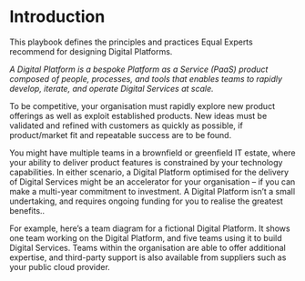 # Introduction

This playbook defines the principles and practices Equal Experts recommend for designing Digital Platforms. 

_A Digital Platform is a bespoke Platform as a Service \(PaaS\) product composed of people, processes, and tools that enables teams to rapidly develop, iterate, and operate Digital Services at scale._ 

To be competitive, your organisation must rapidly explore new product offerings as well as exploit established products. New ideas must be validated and refined with customers as quickly as possible, if product/market fit and repeatable success are to be found.

You might have multiple teams in a brownfield or greenfield IT estate, where your ability to deliver product features is constrained by your technology capabilities. In either scenario, a Digital Platform optimised for the delivery of Digital Services might be an accelerator for your organisation – if you can make a multi-year commitment to investment. A Digital Platform isn’t a small undertaking, and requires ongoing funding for you to realise the greatest benefits..

For example, here’s a team diagram for a fictional Digital Platform. It shows one team working on the Digital Platform, and five teams using it to build Digital Services. Teams within the organisation are able to offer additional expertise, and third-party support is also available from suppliers such as your public cloud provider.

